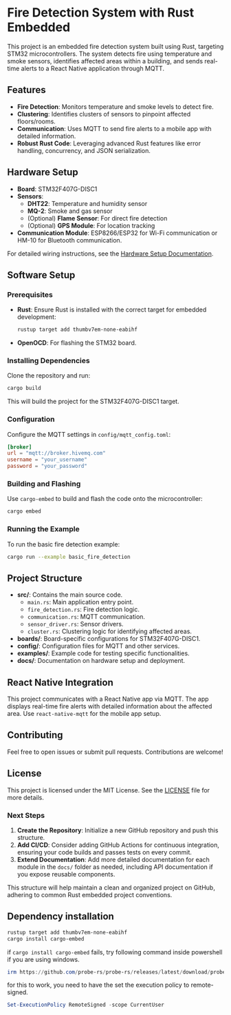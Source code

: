# Fire Detection System with Rust Embedded

This project is an embedded fire detection system built using Rust, targeting STM32 microcontrollers. The system detects fire using temperature and smoke sensors, identifies affected areas within a building, and sends real-time alerts to a React Native application through MQTT.

## Features

- **Fire Detection**: Monitors temperature and smoke levels to detect fire.
- **Clustering**: Identifies clusters of sensors to pinpoint affected floors/rooms.
- **Communication**: Uses MQTT to send fire alerts to a mobile app with detailed information.
- **Robust Rust Code**: Leveraging advanced Rust features like error handling, concurrency, and JSON serialization.

## Hardware Setup

- **Board**: STM32F407G-DISC1
- **Sensors**:
  - **DHT22**: Temperature and humidity sensor
  - **MQ-2**: Smoke and gas sensor
  - (Optional) **Flame Sensor**: For direct fire detection
  - (Optional) **GPS Module**: For location tracking
- **Communication Module**: ESP8266/ESP32 for Wi-Fi communication or HM-10 for Bluetooth communication.

For detailed wiring instructions, see the [Hardware Setup Documentation](docs/hardware_setup.md).

## Software Setup

### Prerequisites

- **Rust**: Ensure Rust is installed with the correct target for embedded development:
  ```sh
  rustup target add thumbv7em-none-eabihf
  ```
- **OpenOCD**: For flashing the STM32 board.

### Installing Dependencies

Clone the repository and run:

```sh
cargo build
```

This will build the project for the STM32F407G-DISC1 target.

### Configuration

Configure the MQTT settings in `config/mqtt_config.toml`:

```toml
[broker]
url = "mqtt://broker.hivemq.com"
username = "your_username"
password = "your_password"
```

### Building and Flashing

Use `cargo-embed` to build and flash the code onto the microcontroller:

```sh
cargo embed
```

### Running the Example

To run the basic fire detection example:

```sh
cargo run --example basic_fire_detection
```

## Project Structure

- **src/**: Contains the main source code.
  - `main.rs`: Main application entry point.
  - `fire_detection.rs`: Fire detection logic.
  - `communication.rs`: MQTT communication.
  - `sensor_driver.rs`: Sensor drivers.
  - `cluster.rs`: Clustering logic for identifying affected areas.
- **boards/**: Board-specific configurations for STM32F407G-DISC1.
- **config/**: Configuration files for MQTT and other services.
- **examples/**: Example code for testing specific functionalities.
- **docs/**: Documentation on hardware setup and deployment.

## React Native Integration

This project communicates with a React Native app via MQTT. The app displays real-time fire alerts with detailed information about the affected area. Use `react-native-mqtt` for the mobile app setup.

## Contributing

Feel free to open issues or submit pull requests. Contributions are welcome!

## License

This project is licensed under the MIT License. See the [LICENSE](LICENSE) file for more details.


### Next Steps

1. **Create the Repository**: Initialize a new GitHub repository and push this structure.
2. **Add CI/CD**: Consider adding GitHub Actions for continuous integration, ensuring your code builds and passes tests on every commit.
3. **Extend Documentation**: Add more detailed documentation for each module in the `docs/` folder as needed, including API documentation if you expose reusable components.

This structure will help maintain a clean and organized project on GitHub, adhering to common Rust embedded project conventions.




## Dependency installation

```bash
rustup target add thumbv7em-none-eabihf
cargo install cargo-embed

```


if ``cargo install cargo-embed`` fails, try following command inside powershell if you are using windows.
```powershell
irm https://github.com/probe-rs/probe-rs/releases/latest/download/probe-rs-tools-installer.ps1 | iex
```


for this to work, you need to have the set the execution policy to remote-signed.

```powershell
Set-ExecutionPolicy RemoteSigned -scope CurrentUser
```



